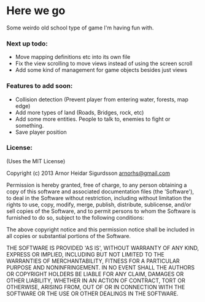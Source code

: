 # Here we go

 Some weirdo old school type of game I'm having fun with.

### Next up todo:
- Move mapping definitions etc into its own file
- Fix the view scrolling to move views instead of using the screen scroll
- Add some kind of management for game objects besides just views

### Features to add soon:
- Collision detection (Prevent player from entering water, forests, map edge)
- Add more types of land (Roads, Bridges, rock, etc)
- Add some more entities. People to talk to, enemies to fight or something.
- Save player position

### License:

(Uses the MIT License)

Copyright (c) 2013 Arnor Heidar Sigurdsson <arnorhs@gmail.com>

Permission is hereby granted, free of charge, to any person obtaining a
copy of this software and associated documentation files (the 'Software'), to
deal in the Software without restriction, including without limitation the rights
to use, copy, modify, merge, publish, distribute, sublicense, and/or sell copies
of the Software, and to permit persons to whom the Software is furnished to do
so, subject to the following conditions:

The above copyright notice and this permission notice shall be included in all
copies or substantial portions of the Software.

THE SOFTWARE IS PROVIDED 'AS IS', WITHOUT WARRANTY OF ANY KIND, EXPRESS OR
IMPLIED, INCLUDING BUT NOT LIMITED TO THE WARRANTIES OF MERCHANTABILITY, FITNESS
FOR A PARTICULAR PURPOSE AND NONINFRINGEMENT. IN NO EVENT SHALL THE AUTHORS OR
COPYRIGHT HOLDERS BE LIABLE FOR ANY CLAIM, DAMAGES OR OTHER LIABILITY, WHETHER
IN AN ACTION OF CONTRACT, TORT OR OTHERWISE, ARISING FROM, OUT OF OR IN
CONNECTION WITH THE SOFTWARE OR THE USE OR OTHER DEALINGS IN THE SOFTWARE.

